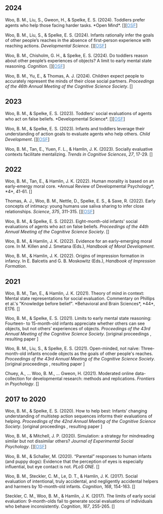 <script src="https://unpkg.com/ionicons@4.5.5/dist/ionicons.js"></script>

<!--## Preprints-->
<h2>2024</h2>
Woo, B. M., Liu, S., Gweon, H., & Spelke, E. S. (2024).  Toddlers prefer agents who help those facing harder tasks. *Open Mind*. [<a style="font-size:15px; color:#4c8ccc" href="https://bmwoo.github.io/files/wooliugweonspelke2024.pdf" target="_blank" target="_blank"><ion-icon name="document"></ion-icon></a>][<a style="font-size:15px; color:#4c8ccc" href="https://osf.io/uqa8f/" target="_blank">OSF</a>]

Woo, B. M., Liu, S., & Spelke, E. S. (2024). Infants rationally infer the goals of other people’s reaches in the absence of first-person experience with reaching actions. *Developmental Science*. [<a style="font-size:15px; color:#4c8ccc" href="https://bmwoo.github.io/files/wooliuspelke2024.pdf" target="_blank" target="_blank"><ion-icon name="document"></ion-icon></a>][<a style="font-size:15px; color:#4c8ccc" href="https://osf.io/ervm3/" target="_blank">OSF</a>]

Woo, B. M., Chisholm, G. H., & Spelke, E. S. (2024).  Do toddlers reason about other people’s experiences of objects? A limit to early mental state reasoning. *Cognition*. [<a style="font-size:15px; color:#4c8ccc" href="https://bmwoo.github.io/files/woochisholmspelke2024.pdf" target="_blank" target="_blank"><ion-icon name="document"></ion-icon></a>][<a style="font-size:15px; color:#4c8ccc" href="https://osf.io/6dvc2/" target="_blank">OSF</a>]

Woo, B. M., Yu, E., & Thomas, A. J. (2024). Children expect people to accurately represent the minds of their close social partners. *Proceedings of the 46th Annual Meeting of the Cognitive Science Society*. [<a style="font-size:15px; color:#4c8ccc" href="https://osf.io/preprints/psyarxiv/cqz26" target="_blank" target="_blank"><ion-icon name="document"></ion-icon></a>]

<h2>2023</h2>
Woo, B. M., & Spelke, E. S. (2023). Toddlers' social evaluations of agents who act on false beliefs. *Developmental Science*. [<a style="font-size:15px; color:#4c8ccc" href="https://bmwoo.github.io/files/woospelke2022.pdf" target="_blank"><ion-icon name="document"></ion-icon></a>][<a style="font-size:15px; color:#4c8ccc" href="https://osf.io/qrvje/" target="_blank">OSF</a>]

Woo, B. M., & Spelke, E. S. (2023). Infants and toddlers leverage their understanding of action goals to evaluate agents who help others. *Child Development*. [<a style="font-size:15px; color:#4c8ccc" href="https://bmwoo.github.io/files/woospelke2023.pdf" target="_blank" target="_blank"><ion-icon name="document"></ion-icon></a>][<a style="font-size:15px; color:#4c8ccc" href="https://osf.io/k7y5c/" target="_blank">OSF</a>]

Woo, B. M., Tan, E., Yuen, F. L., & Hamlin, J. K. (2023). Socially evaluative contexts facilitate mentalizing. *Trends in Cognitive Sciences*, *27*, 17-29. [<a style="font-size:15px; color:#4c8ccc" href="https://bmwoo.github.io/files/wootanyuenhamlin2022.pdf" target="_blank"><ion-icon name="document"></ion-icon></a>]

<h2>2022</h2>
Woo, B. M., Tan, E., & Hamlin, J. K. (2022). Human morality is based on an early-emergy moral core. *Annual Review of Developmental Psychology*, *4*, 41-61. [<a style="font-size:15px; color:#4c8ccc" href="http://www.annualreviews.org/eprint/B8AC93IGDFT7H8M9SPJI/full/10.1146/annurev-devpsych-121020-023312" target="_blank" target="_blank"><ion-icon name="document"></ion-icon></a>]

Thomas, A. J., Woo, B. M., Nettle, D., Spelke, E. S., & Saxe, R. (2022). Early concepts of intimacy: young humans use saliva sharing to infer close relationships. *Science*, *375*, 311-315. [<a style="font-size:15px; color:#4c8ccc" href="https://bmwoo.github.io/files/thomasetal2022.pdf" target="_blank"><ion-icon name="document"></ion-icon></a>][<a style="font-size:15px; color:#4c8ccc" href="https://osf.io/a8htx/" target="_blank">OSF</a>]

Woo, B. M., & Spelke, E. S. (2022). Eight-month-old infants' social evaluations of agents who act on false beliefs. <em>Proceedings of the 44th Annual Meeting of the Cognitive Science Society</em>. [<a style="font-size:15px; color:#4c8ccc" href="https://escholarship.org/content/qt8k02x1mx/qt8k02x1mx.pdf" target="_blank"><ion-icon name="document"></ion-icon></a>]

Woo, B. M., & Hamlin, J. K. (2022). Evidence for an early-emerging moral core. In M. Killen and J. Smetana (Eds.), *Handbook of Moral Development*.

Woo, B. M., & Hamlin, J. K. (2022). Origins of impression formation in infancy. In E. Balcetis and G. B. Moskowitz (Eds.), *Handbook of Impression Formation*.

<h2>2021</h2>
Woo, B. M., Tan, E., & Hamlin, J. K. (2021). Theory of mind in context: Mental state representations for social evaluation. Commentary on Phillips et al.'s "Knowledge before belief". *Behavioral and Brain Sciences*, *44*, E176. [<a style="font-size:15px; color:#4c8ccc" href="https://psyarxiv.com/ny5q8"
 target="_blank" target="_blank"><ion-icon name="document"></ion-icon></a>]

Woo, B. M., &amp; Spelke, E. S. (2021). Limits to early mental state reasoning: Fourteen- to 15-month-old infants appreciate whether others can see objects, but not others’ experiences of objects. <em>Proceedings of the 43rd Annual Meeting of the Cognitive Science Society</em>. [original proceedings <a style="font-size:15px; color:#4c8ccc" href="https://psyarxiv.com/d8c7u" target="_blank"><ion-icon name="document"></ion-icon></a>, resulting paper <a style="font-size:15px; color:#4c8ccc" href="https://bmwoo.github.io/files/woochisholmspelke2024.pdf" target="_blank" target="_blank"><ion-icon name="document"></ion-icon></a>]

Woo, B. M., Liu, S., &amp; Spelke, E. S. (2021). Open-minded, not naïve: Three-month-old infants encode objects as the goals of other people's reaches. <em>Proceedings of the 43rd Annual Meeting of the Cognitive Science Society</em>. [original proceedings <a style="font-size:15px; color:#4c8ccc" href="https://psyarxiv.com/qjvre" target="_blank"><ion-icon name="document"></ion-icon></a>, resulting paper <a style="font-size:15px; color:#4c8ccc" href="https://bmwoo.github.io/files/wooliuspelke2024.pdf" target="_blank" target="_blank"><ion-icon name="document"></ion-icon></a>]

Chuey, A., ... Woo, B. M., ... Gweon, H. (2021). Moderated online data-collection for developmental research: methods and replications. <em>Frontiers in Psychology</em>. [<a style="font-size:15px; color:#4c8ccc" href="https://www.frontiersin.org/articles/10.3389/fpsyg.2021.734398/full"
 target="_blank" target="_blank"><ion-icon name="document"></ion-icon></a>]

<h2>2017 to 2020</h2>
<!--## 2017 to 2020-->
<p>Woo, B. M., &amp; Spelke, E. S. (2020). How to help best: Infants’ changing understanding of multistep action sequences informs their evaluations of helping. <em>Proceedings of the 42nd Annual Meeting of the Cognitive Science Society</em>. [original proceedings <a style="font-size:15px; color:#4c8ccc" href="https://www.cognitivesciencesociety.org/cogsci20/papers/0071/0071.pdf" target="_blank"><ion-icon name="document"></ion-icon></a>, resulting paper <a style="font-size:15px; color:#4c8ccc" href="https://bmwoo.github.io/files/woospelke2023.pdf" target="_blank" target="_blank"><ion-icon name="document"></ion-icon></a>]
  </p> 

Woo, B. M., & Mitchell, J. P. (2020). Simulation: a strategy for mindreading similar but not dissimilar others? *Journal of Experimental Social Psychology*. [<a style="font-size:15px; color:#4c8ccc" href="https://bmwoo.github.io/files/woomitchell2020.pdf" target="_blank"><ion-icon name="document"></ion-icon></a>][<a style="font-size:15px; color:#4c8ccc" href="https://osf.io/pmkh6/" target="_blank">OSF</a>]

Woo, B. M., & Schaller, M. (2020). “Parental” responses to human infants (and  puppy dogs): Evidence that the perception of eyes is especially  influential, but eye contact is not. *PLoS ONE*. [<a style="font-size:15px; color:#4c8ccc" href="https://bmwoo.github.io/files/wooschaller2020.pdf" target="_blank"><ion-icon name="document"></ion-icon></a>]

Woo, B. M., Steckler, C. M., Le, D. T., & Hamlin, J. K. (2017). Social evaluation of intentional, truly accidental, and negligently accidental helpers and harmers by 10-month-old infants. *Cognition*, *168*, 154-163. [<a style="font-size:15px; color:#4c8ccc" href="https://bmwoo.github.io/files/woostecklerlehamlin2017.pdf" target="_blank"><ion-icon name="document"></ion-icon></a>]

Steckler, C. M., Woo, B. M., & Hamlin, J. K. (2017). The limits of early social evaluation: 9-month-olds fail to generate social evaluations of individuals who behave inconsistently. *Cognition*, *167*, 255-265. [<a style="font-size:15px; color:#4c8ccc" href="https://bmwoo.github.io/files/stecklerwoohamlin2017.pdf" target="_blank"><ion-icon name="document"></ion-icon></a>]


